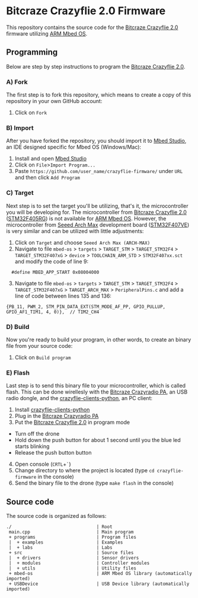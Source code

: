 # Bitcraze Crazyflie 2.0 Firmware  

This repository contains the source code for the [Bitcraze Crazyflie 2.0](https://www.bitcraze.io/crazyflie-2/) firmware utilizing [ARM Mbed OS](https://www.mbed.com/en/platform/mbed-os/).

## Programming

Below are step by step instructions to program the [Bitcraze Crazyflie 2.0](https://www.bitcraze.io/crazyflie-2/).

### A) Fork

The first step is to fork this repository, which means to create a copy of this repository in your own GitHub account:

1. Click on ```Fork```

### B) Import

After you have forked the repository, you should import it to [Mbed Studio](https://os.mbed.com/studio/), an IDE designed specific for Mbed OS (Windows/Mac):

1. Install and open [Mbed Studio](https://os.mbed.com/studio/)
2. Click on ```File```>```Import Program...```
3. Paste ```https://github.com/user_name/crazyflie-firmware/``` under ```URL``` and then click ```Add Program```

### C) Target

Next step is to set the target you'll be utilizing, that's it, the microcontroller you will be developing for. The microcontroller from [Bitcraze Crazyflie 2.0](https://www.bitcraze.io/crazyflie-2/) ([STM32F405RG](https://www.st.com/en/microcontrollers-microprocessors/stm32f405rg.html)) is not available for [ARM Mbed OS](https://www.mbed.com/en/platform/mbed-os/). However, the microcontroller from [Seeed Arch Max](https://os.mbed.com/platforms/Seeed-Arch-Max/) development board ([STM32F407VE](https://www.st.com/en/microcontrollers-microprocessors/stm32f407ve.html)) is very similar and can be utilized with little adjustments:

1. Click on ```Target``` and choose ```Seeed Arch Max (ARCH-MAX)```
2. Navigate to file ```mbed-os``` > ```targets``` > ```TARGET_STM``` > ```TARGET_STM32F4``` > ```TARGET_STM32F407xG``` > ```device``` > ```TOOLCHAIN_ARM_STD``` > ```STM32F407xx.sct``` and modify the code of line 9:

```  #define MBED_APP_START 0x08004000```

3. Navigate to file ```mbed-os``` > ```targets``` > ```TARGET_STM``` > ```TARGET_STM32F4``` > ```TARGET_STM32F407xG``` > ```TARGET_ARCH_MAX``` > ```PeripheralPins.c``` and add a line of code between lines 135 and 136: 

```{PB_11, PWM_2, STM_PIN_DATA_EXT(STM_MODE_AF_PP, GPIO_PULLUP, GPIO_AF1_TIM1, 4, 0)},  // TIM2_CH4```

### D) Build

Now you're ready to build your program, in other words, to create an binary file from your source code:

1. Click on ```Build program```


### E) Flash

Last step is to send this binary file to your microcontroller, which is called flash. This can be done wirellesly with the [Bitcraze Crazyradio PA](https://www.bitcraze.io/crazyradio-pa/), an USB radio dongle, and the [crazyflie-clients-python](https://github.com/bitcraze/crazyflie-clients-python), an PC client:

1. Install [crazyflie-clients-python](https://github.com/bitcraze/crazyflie-clients-python)
2. Plug in the [Bitcraze Crazyradio PA](https://www.bitcraze.io/crazyradio-pa/)
3. Put the [Bitcraze Crazyflie 2.0](https://www.bitcraze.io/crazyflie-2/) in program mode
- Turn off the drone
- Hold down the push button for about 1 second until you the blue led starts blinking
- Release the push button button
4. Open console (```CRTL```+``` ` ```)
5. Change directory to where the project is located (type ```cd crazyflie-firmware``` in the console) 
6. Send the binary file to the drone (type ```make flash``` in the console)

## Source code

The source code is organized as follows:

```
./                                | Root
 main.cpp                         | Main program
 + programs                       | Program files
 |  + examples                    | Examples
 |  + labs                        | Labs
 + src                            | Source files
 |  + drivers                     | Sensor drivers
 |  + modules                     | Controller modules
 |  + utils                       | Utility files
 + mbed-os                        | ARM Mbed OS library (automatically imported)
 + USBDevice                      | USB Device library (automatically imported)
```
